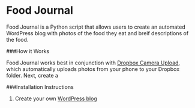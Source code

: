 Food Journal
============

Food Journal is a Python script that allows users to create an
automated WordPress blog with photos of the food they eat and breif
descriptions of the food.

###How it Works

Food Journal works best in conjunction with [Dropbox Camera Upload][1], 
which automatically uploads photos from your phone to your Dropbox 
folder.  Next, create a 

###Installation Instructions

1. Create your own [WordPress blog][2]











[1]: https://www.dropbox.com/help/289/en
[2]: http://wordpress.com/
